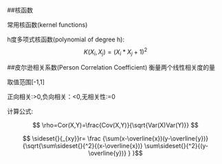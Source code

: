 ##核函数

常用核函数(kernel functions)

h度多项式核函数(polynomial of degree h): 
$$ K(X_i,X_j)=(X_i*X_j + 1)^2$$

##皮尔逊相关系数(Person Correlation Coefficient)
衡量两个线性相关度的量

取值范围[-1,1]

正向相关:>0,负向相关：<0,无相关性:=0

计算公式:

$$ \rho=Cor(X,Y)=\frac{Cov(X,Y)}{\sqrt{Var(X)Var(Y)}} $$

$$ \sideset{}{_{xy}}r= \frac {\sum(x-\overline{x})(y-\overline{y})} {\sqrt{\sum\sideset{}{^2}{(x-\overline{x})} \sum\sideset{}{^2}{(y-\overline{y})} } }$$


